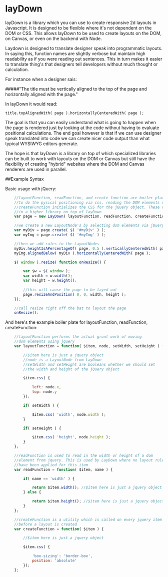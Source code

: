 layDown
=======

layDown is a library which you can use to create responsive 2d layouts in Javascript. It is designed to be flexible where it's not dependent 
on the DOM or CSS. This allows layDown to be used to create layouts on the DOM, on Canvas, or even on the backend with Node.

Laydown is designed to translate designer speak into programmatic layouts. In saying this, function names are slightly verbose 
but maintain high readability as if you were reading out sentences. This in turn makes it easier to translate thing's that
designers tell developers without much thought or calculation. 

For instance when a designer sais:

#####"The title must be vertically aligned to the top of the page and horizontally aligned with the page."

In layDown it would read:

	title.topAlignedWith( page ).horizontallyCenteredWith( page );

The goal is that you can easily understand what is going to happen when the page is rendered just by looking at the code without
having to evaluate positional calculations. The end goal however is that if we can use designer speak translated into code
we can create nicer code output than what typical WYSIWYG editors generate.

The hope is that layDown is a library on top of which specialized libraries can be built to work with layouts on the DOM or Canvas but still
have the flexibility of creating "hybrid" websites where the DOM and Canvas renderers are used in parallel.


##Example Syntax

Basic usage with jQuery:

```javascript
	//layoutFunction, readFunction, and create function are boiler plate functions
	//to do the pysical positioning via css, reading the DOM elements size and the
	//createFunction initializes the CSS for the jQuery object. These would be defined
	//in a higher library on top of layDown
	var page = new LayDown( layoutFunction, readFunction, createFunction );

	//we create a new LayoutNode's by selecting dom elements via jQuery
	var myDiv = page.create( $( '#myDiv' ) );
	var myImg = page.create( $( '#myImg' ) );

	//then we add rules to the LayoutNodes
	myDiv.heightIsAPercentageOf( page, 0.5 ).verticallyCenteredWith( page ).minus( 30 );
	myImg.alignedBelow( myDiv ).horizontallyCenteredWith( page );

	$( window ).resize( function onResize() {

		var $w = $( window );
		var width = w.width();
		var height = w.height();
	
		//this will cause the page to be layed out
		page.resizeAndPosition( 0, 0, width, height );
	});

	//call resize right off the bat to layout the page
	onResize():
```

And here's the example boiler plate for layoutFunction, readFunction, createFunction:

```javascript
	//layoutFunction performs the actual grunt work of moving
	//dom elements using jquery
	var layoutFunction = function( $item, node, setWidth, setHeight ) {

		//$item here is just a jquery object
		//node is a LayoutNode from LayDown
		//setWidth and setHeight are booleans whether we should set
		//the width and height of the jQuery object

		$item.css( {

			left: node.x,
			top: node.y
		});

		if( setWidth ) {

			$item.css( 'width', node.width );
		}

		if( setHeight ) {

			$item.css( 'height', node.height );
		}
	};

	//readFunction is used to read in the width or height of a dom
	//element from jquery. This is used by LayDown where no layout rules
	//have been applied for this item
	var readFunction = function( $item, name ) {

		if( name == 'width' ) {

			return $item.width(); //$item here is just a jquery object
		} else {

			return $item.height(); //$item here is just a jquery object
		}
	};

	//createFunction is a utility which is called on every jquery item
	//before a layout is created
	var createFunction = function( $item ) {

		//$item here is just a jquery object

		$item.css( {

			'box-sizing': 'border-box',
			position: 'absolute'
		});
	};
```